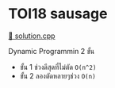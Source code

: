 # TOI18 sausage

[🎉 solution.cpp](./toi18_sausage.cpp)

Dynamic Programmin 2 ขั้น

- ขั้น 1 ช่วงดีสุดที่ไม่ตัด `O(n^2)`
- ขั้น 2 ลองตัดหลายๆช่วง `O(n)`
